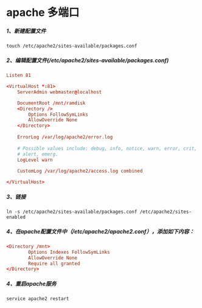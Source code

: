 # apache 多端口

##### 1、新建配置文件
```
touch /etc/apache2/sites-available/packages.conf
```
##### 2、编辑配置文件(/etc/apache2/sites-available/packages.conf)
``` /etc/apache2/sites-available/packages.conf
Listen 81

<VirtualHost *:81>
    ServerAdmin webmaster@localhost

    DocumentRoot /mnt/ramdisk
    <Directory />
        Options FollowSymLinks
        AllowOverride None
    </Directory>
    
    ErrorLog /var/log/apache2/error.log
    
    # Possible values include: debug, info, notice, warn, error, crit,
    # alert, emerg.
    LogLevel warn
    
    CustomLog /var/log/apache2/access.log combined

</VirtualHost>
```
##### 3、链接
```
ln -s /etc/apache2/sites-available/packages.conf /etc/apache2/sites-enabled
```
##### 4、在apache配置文件中（/etc/apache2/apache2.conf），添加如下内容：
``` /etc/apache2/apache2.conf
<Directory /mnt>
        Options Indexes FollowSymLinks
        AllowOverride None
        Require all granted
</Directory>
```
##### 4、重启apache服务
```
service apache2 restart
```
